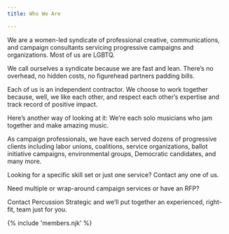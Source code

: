 ```yaml
---
title: Who We Are

---
```

We are a women-led syndicate of professional creative, communications, and campaign consultants servicing progressive campaigns and organizations. Most of us are LGBTQ.

We call ourselves a syndicate because we are fast and lean. There’s no overhead, no hidden costs, no figurehead partners padding bills.

Each of us is an independent contractor. We choose to work together because, well, we like each other, and respect each other’s expertise and track record of positive impact.

Here’s another way of looking at it: We’re each solo musicians who jam together and make amazing music.

As campaign professionals, we have each served dozens of progressive clients including labor unions, coalitions, service organizations, ballot initiative campaigns, environmental groups, Democratic candidates, and many more.

Looking for a specific skill set or just one service? Contact any one of us.

Need multiple or wrap-around campaign services or have an RFP?

Contact Percussion Strategic and we’ll put together an experienced, right-fit, team just for you.

{% include 'members.njk' %}